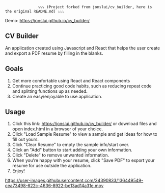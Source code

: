                    ⤵⤵⤵ (Project forked from jonslui/cv_builder, here is the original README.md) ⤵⤵⤵

Demo: https://jonslui.github.io/cv_builder/
## CV Builder

An application created using Javascript and React that helps the user create and export a PDF resume by filling in the blanks.

## Goals

1. Get more comfortable using React and React components
2. Continue practicing good code habits, such as reducing repeat code and splitting functions up as needed.
3. Create an easy/enjoyable to use application.

## Usage

1. Click this link: https://jonslui.github.io/cv_builder/ or download files and open index.html in a browser of your choice.
2. Click "Load Sample Resume" to view a sample and get ideas for how to fill out yours.
3. Click "Clear Resume" to empty the sample info/start over.
4. Click an "Add" button to start adding your own information.
5. Click "Delete" to remove unwanted information.
4. When you're happy with your resume, click "Save PDF" to export your resume for use outside the application.
5. Enjoy!

https://user-images.githubusercontent.com/34390833/136449549-cea73498-622c-4636-8922-be13ad14a31e.mov

